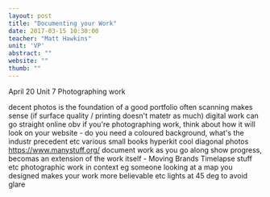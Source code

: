 ```yaml
---
layout: post
title: "Documenting your Work"
date: 2017-03-15 10:30:00
teacher: "Matt Hawkins"
unit: 'VP'
abstract: ""
website: ""
thumb: ""
---
```


April 20
Unit 7 Photographing work 

decent photos is the foundation of a good portfolio
often scanning makes sense (if surface quality / printing doesn't matetr as much)
digital work can go straight online obv
if you're photographing work, think about how it will look on your website - do you need a coloured background, what's the industr precedent etc
various small books
hyperkit cool diagonal photos
https://www.manystuff.org/
document work as you go along
show progress, becomas an extension of the work itself - Moving Brands
Timelapse stuff etc
photographic work in context eg someone looking at a map you designed
makes your work more believable etc
lights at 45 deg to avoid glare